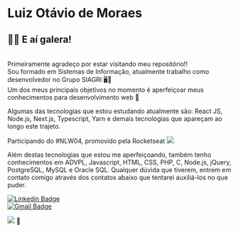 # Luiz Otávio de Moraes

## 🙋‍♂️ E aí galera!

<br />Primeiramente agradeço por estar visitando meu repositório!!
<br />Sou formado em Sistemas de Informação, atualmente trabalho como desenvolvedor no Grupo SIAGRI 🖥️🌾
<br />Um dos meus principais objetivos no momento é aperfeiçoar meus conhecimentos para desenvolvimento web 🎯

Algumas das tecnologias que estou estudando atualmente são: React JS, Node.js, Next.js, Typescript, Yarn e demais tecnologias que apareçam ao longo este trajeto.

Participando do #NLW04, promovido pela Rocketseat
<img width="auto" src="https://cdn.discordapp.com/attachments/694609874197151754/813851700011335730/NLW04_pack_divulgacao_-_Github.png">

Além destas tecnologias que estou me aperfeiçoando, também tenho conhecimentos em ADVPL, Javascript, HTML, CSS, PHP, C, Node.js, jQuery, PostgreSQL, MySQL e Oracle SQL. Qualquer dúvida que tiverem, entrem em contato comigo através dos contatos abaixo que tentarei auxiliá-los no que puder.

[![Linkedin Badge](https://img.shields.io/badge/-Luiz%20Otávio%20de%20Moraes-blue?style=flat-square&logo=Linkedin&logoColor=white&link=https://www.linkedin.com/in/luizotaviodemoraes/)](https://www.linkedin.com/in/luizotaviodemoraes/) <br /> 
[![Gmail Badge](https://img.shields.io/badge/-1luizzotavio0@gmail.com-c14438?style=flat-square&logo=Gmail&logoColor=white&link=mailto:1luizzotavio0@gmail.com)](mailto:1luizzotavio0@gmail.com)

![](https://img.shields.io/badge/Status-em%20constante%20aprendizado-green) :rocket: 
